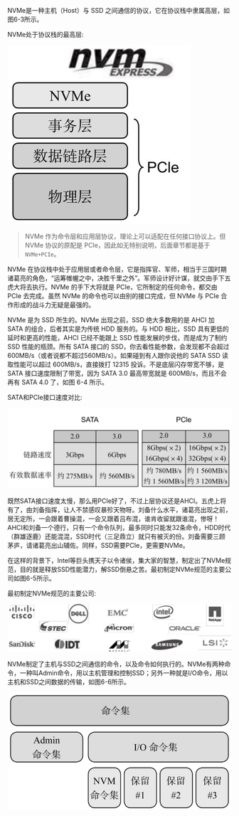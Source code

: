 
NVMe是一种主机（Host）与 SSD 之间通信的协议，它在协议栈中隶属高层，如图6-3所示。

NVMe处于协议栈的最高层:

![2023-02-04-23-47-06.png](./images/2023-02-04-23-47-06.png)

> NVMe 作为命令层和应用层协议，理论上可以适配在任何接口协议上。但 NVMe 协议的原配是 PCIe，因此如无特别说明，后面章节都是基于 `NVMe+PCIe`。

NVMe 在协议栈中处于应用层或者命令层，它是指挥官、军师，相当于三国时期诸葛亮的角色，“运筹帷幄之中，决胜千里之外”。军师设计好计谋，就交由手下五虎大将去执行。NVMe 的手下大将就是 PCIe，它所制定的任何命令，都交由 PCIe 去完成。虽然 NVMe 的命令也可以由别的接口完成，但 NVMe 与 PCIe 合作形成的战斗力无疑是最强的。

NVMe 是为 SSD 所生的。NVMe 出现之前，SSD 绝大多数用的是 AHCI 加 SATA 的组合，后者其实是为传统 HDD 服务的。与 HDD 相比，SSD 具有更低的延时和更高的性能，AHCI 已经不能跟上 SSD 性能发展的步伐，而是成为了制约 SSD 性能的瓶颈。所有 SATA 接口的 SSD，你去看性能参数，会发现都不会超过 600MB/s（或者说都不超过560MB/s）。如果碰到有人跟你说他的 SATA SSD 读取性能可以超过 600MB/s，直接拨打 12315 投诉。不是底层闪存带宽不够，是 SATA 接口速度限制了带宽，因为 SATA 3.0 最高带宽就是 600MB/s，而且不会再有 SATA 4.0 了，如图 6-4 所示。

SATA和PCIe接口速度对比:

![2023-02-04-23-50-17.png](./images/2023-02-04-23-50-17.png)

既然SATA接口速度太慢，那么用PCIe好了，不过上层协议还是AHCI。五虎上将有了，由刘备指挥，让人不禁感叹暴殄天物呀。刘备什么水平，诸葛亮出现之前，居无定所，一会跟着曹操混，一会又跟着吕布混，谁肯收留就跟谁混，惨呀！AHCI和刘备一个德行，只有一个命令队列，最多同时只能发32条命令，HDD时代（群雄逐鹿）还能混混，SSD时代（三足鼎立）就只有被灭的份。刘备需要三顾茅庐，请诸葛亮出山辅佐。同样，SSD需要PCIe，更需要NVMe。

在这样的背景下，Intel等巨头携天子以令诸侯，集大家的智慧，制定出了NVMe规范，目的就是释放SSD性能潜力，解SSD倒悬之苦。最初制定NVMe规范的主要公司如图6-5所示。

最初制定NVMe规范的主要公司:

![2023-02-04-23-51-10.png](./images/2023-02-04-23-51-10.png)

NVMe制定了主机与SSD之间通信的命令，以及命令如何执行的。NVMe有两种命令，一种叫Admin命令，用以主机管理和控制SSD；另外一种就是I/O命令，用以主机和SSD之间数据的传输，如图6-6所示。



![2023-02-04-23-52-12.png](./images/2023-02-04-23-52-12.png)



